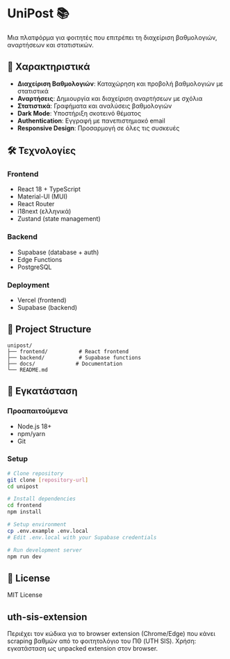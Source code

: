 # UniPost 📚

Μια πλατφόρμα για φοιτητές που επιτρέπει τη διαχείριση βαθμολογιών, αναρτήσεων και στατιστικών.

## 🚀 Χαρακτηριστικά

- **Διαχείριση Βαθμολογιών**: Καταχώρηση και προβολή βαθμολογιών με στατιστικά
- **Αναρτήσεις**: Δημιουργία και διαχείριση αναρτήσεων με σχόλια
- **Στατιστικά**: Γραφήματα και αναλύσεις βαθμολογιών
- **Dark Mode**: Υποστήριξη σκοτεινό θέματος
- **Authentication**: Εγγραφή με πανεπιστημιακό email
- **Responsive Design**: Προσαρμογή σε όλες τις συσκευές

## 🛠️ Τεχνολογίες

### Frontend
- React 18 + TypeScript
- Material-UI (MUI)
- React Router
- i18next (ελληνικά)
- Zustand (state management)

### Backend
- Supabase (database + auth)
- Edge Functions
- PostgreSQL

### Deployment
- Vercel (frontend)
- Supabase (backend)

## 📁 Project Structure

```
unipost/
├── frontend/          # React frontend
├── backend/           # Supabase functions
├── docs/             # Documentation
└── README.md
```

## 🚀 Εγκατάσταση

### Προαπαιτούμενα
- Node.js 18+
- npm/yarn
- Git

### Setup
```bash
# Clone repository
git clone [repository-url]
cd unipost

# Install dependencies
cd frontend
npm install

# Setup environment
cp .env.example .env.local
# Edit .env.local with your Supabase credentials

# Run development server
npm run dev
```

## 📝 License

MIT License

## uth-sis-extension

Περιέχει τον κώδικα για το browser extension (Chrome/Edge) που κάνει scraping βαθμών από το φοιτητολόγιο του ΠΘ (UTH SIS). Χρήση: εγκατάσταση ως unpacked extension στον browser.
